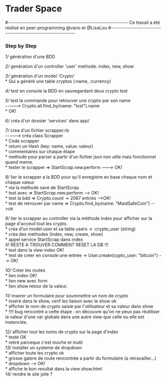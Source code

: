 # Trader Space #  
#------------------------------------------------------------
Ce travail a été réalisé en peer-programming @vano et @LisaLou
#------------------------------------------------------------
  
### Step by Step  
  
*1/* génération d'une BDD  
  
*2/* genération d'un controller 'user' methode: index, new, show  
  
*3/* génération d'un model 'Crypto'  
    * Qui a généré une table cryptos (:name, :currency)  
  
*4/* test en console la BDD en sauvegardant deux crypto test  
  
*5/* test la commande pour retrouver une crypto par son name  
    -----> Crypto.all.find_by(name: "tost").name  
    * OK!  
    
*6/* créa d'un dossier 'services' dans app/  
  
*7/* crea d'un fichier scrapper.rb  
    -----> créa class Scrapper  
            * Code scrapper   
                * return un Hash (key: name, value: valeur)  
                * commentaires sur chaque étape  
                * methode pour parser a partir d'un fichier json non utile mais fonctionnel quand meme.  
                * tester le scrapper => StartScrap.new.perform ---> OK!  
  
*8/* lier le scrapper a la BDD pour qu'il enregistre en base chaque nom et chaque valeur  
                * via la methode save de StartScrap  
                * test avec => StartScrap.new.perform  --> OK!  
                * test la bdd => Crypto.count -> 2087 entries -->OK!  
                * test de retrouver par name => Crypto.find_by(name: "MaidSafeCoin") -->ok  
  
*9/* lier le scrapper au controller via la méthode index pour afficher sur la page d'acceuil tout les crypto.  
        * créa d'un model user et sa table users -> :crypto_user (string)  
        * créa des methodes (index, new, create, show)  
            * appel service StartScrap dans index  
            *X!* RESTE A TROUVER COMMENT RESET LA DB !!!  
            * test dans la view index OK!  
        * test de creer en console une entrée -> User.create(cypto_user: "bitcoin") --> OK!  
  
*10/* Créer les routes  
        * lien index OK!  
        * lien new avec form  
        * lien show retour de la valeur.  
  
*11/* inserer un formulaire pour soummettre un nom de crypto  
        * inséré dans le show, verif les liaison avec le show ok  
        * afficher le nom de crypto saisie par l'utilisateur et sa valeur dans show  
        * !!!! bug rencontré a cette étape : on découvre qu'on ne peux pas réutiliser  la valeur d'une var globale dans une autre view que celle ou elle est instenciée.  
  
*12/* afficher tout les noms de crypto sur la page d'index  
        * testé OK  
        * retiré parceque c'est moche et inutil  
*13/* installer un systeme de dropdown  
        * afficher toute les crypto ok  
        * grosse galere de route rencontrée a partir du formulaire (a retravailler...)  
        * dropdown --> OK!  
        * affiche le bon resultat dans la view show.html  
*14/* rendre le site jolie ?  